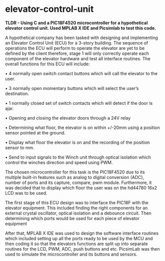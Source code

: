 # elevator-control-unit
**TLDR - Using C and a PIC18F4520 microcontroller for a hypothetical elevator control unit. Used MPLAB X IDE and Picsimlab to test this code.**

A hypothetical company has been tasked with designing and implementing an Elevator Control Unit (ECU) for a 3-story building. The sequence of operations the ECU will perform to operate the elevator are yet to be defined by the client therefore, stage 1 will only correctly operate each component of the elevator hardware and test all interface routines. The overall functions for this ECU will include:

•	4 normally open switch contact buttons which will call the elevator to the user.

•	3 normally open momentary buttons which will select the user’s destination.

•	1 normally closed set of switch contacts which will detect if the door is ajar.

•	Opening and closing the elevator doors through a 24V relay

  •	Determining what floor, the elevator is on within +/-20mm using a position sensor pointed at the ground.
  
  •	Display what floor the elevator is on and the recording of the position sensor to mm.
  
  •	Send to input signals to the Winch unit through optical isolation which control the winches direction and speed using PWM.
  

The chosen microcontroller for this task is the PIC18F4520 due to its multiple built-in features such as analog to digital conversion (ADC), number of ports and its capture, compare, pwm module. Furthermore, it was decided that to display which floor the user was on the hd44780 16x2 LCD was to be used.

The first stage of this ECU design was to interface the PIC18F with the elevator equipment. This included finding the right components for an external crystal oscillator, optical isolation and a debounce circuit. Then determining which ports would be used for each piece of elevator equipment 

After that, MPLAB X IDE was used to design the software interface routines which included setting up all the ports ready to be used by the MCU and then coding it so that the elevators functions are split up into separate routines for the LCD, PWM, ADC, push buttons and etc. PicsimLab was then used to simulate the microcontroller and its buttons and sensors.

